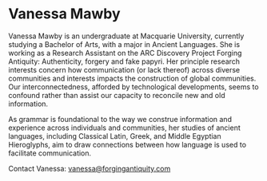 # Vanessa Mawby

Vanessa Mawby is an undergraduate at Macquarie University, currently studying a Bachelor of Arts, with a major in Ancient Languages. She is working as a Research Assistant on the ARC Discovery Project Forging Antiquity: Authenticity, forgery and fake papyri. Her principle research interests concern how communication (or lack thereof) across diverse communities and interests impacts
the construction of global communities. Our interconnectedness, afforded by technological developments, seems to confound rather than assist our capacity to reconcile new and old information. 

As grammar is foundational to the way we construe information and experience across individuals and communities, her studies of ancient languages, including Classical Latin, Greek, and Middle Egyptian Hieroglyphs, aim to draw connections between how language is used to facilitate communication. 

Contact Vanessa: 
<vanessa@forgingantiquity.com>
